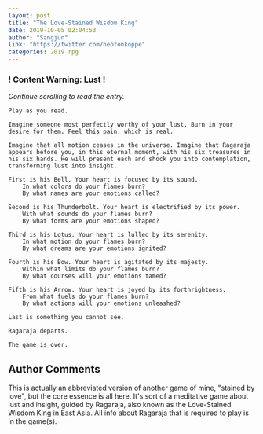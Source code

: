 ```yaml
---
layout: post
title: "The Love-Stained Wisdom King"
date: 2019-10-05 02:04:53
author: "Sangjun"
link: "https://twitter.com/heofonkoppe"
categories: 2019 rpg
---
```

<div id="warning"><div id="content"><h3><strong>! Content Warning: Lust !</strong></h3><i>Continue scrolling to read the entry.</i></div></div>
 
```
Play as you read.

Imagine someone most perfectly worthy of your lust. Burn in your desire for them. Feel this pain, which is real.

Imagine that all motion ceases in the universe. Imagine that Ragaraja appears before you, in this eternal moment, with his six treasures in his six hands. He will present each and shock you into contemplation, transforming lust into insight.

First is his Bell. Your heart is focused by its sound.
    In what colors do your flames burn?
    By what names are your emotions called?

Second is his Thunderbolt. Your heart is electrified by its power.
    With what sounds do your flames burn?
    By what forms are your emotions shaped?

Third is his Lotus. Your heart is lulled by its serenity.
    In what motion do your flames burn?
    By what dreams are your emotions ignited?

Fourth is his Bow. Your heart is agitated by its majesty.
    Within what limits do your flames burn?
    By what courses will your emotions tamed?

Fifth is his Arrow. Your heart is joyed by its forthrightness.
    From what fuels do your flames burn?
    By what actions will your emotions unleashed?

Last is something you cannot see.

Ragaraja departs.

The game is over.
```
## Author Comments
This is actually an abbreviated version of another game of mine, "stained by love", but the core essence is all here. It's sort of a meditative game about lust and insight, guided by Ragaraja, also known as the Love-Stained Wisdom King in East Asia. All info about Ragaraja that is required to play is in the game(s).
